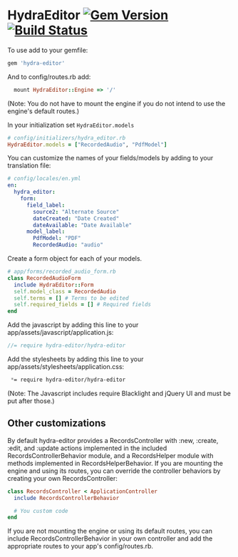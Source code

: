 # HydraEditor [![Gem Version](https://badge.fury.io/rb/hydra-editor.png)](http://badge.fury.io/rb/hydra-editor) [![Build Status](https://travis-ci.org/projecthydra-labs/hydra-editor.png)](https://travis-ci.org/projecthydra-labs/hydra-editor)


To use add to your gemfile:

```ruby
gem 'hydra-editor'
```

And to config/routes.rb add:

```ruby
  mount HydraEditor::Engine => '/'
```

(Note: You do not have to mount the engine if you do not intend to use the engine's default routes.)

In your initialization set ```HydraEditor.models```

```ruby
# config/initializers/hydra_editor.rb
HydraEditor.models = ["RecordedAudio", "PdfModel"]
```

You can customize the names of your fields/models by adding to your translation file:

```yaml
# config/locales/en.yml
en:
  hydra_editor:
    form:
      field_label:
        source2: "Alternate Source"
        dateCreated: "Date Created"
        dateAvailable: "Date Available"
      model_label:
        PdfModel: "PDF"
        RecordedAudio: "audio"

```

Create a form object for each of your models.

```ruby
# app/forms/recorded_audio_form.rb
class RecordedAudioForm
  include HydraEditor::Form
  self.model_class = RecordedAudio
  self.terms = [] # Terms to be edited
  self.required_fields = [] # Required fields
end
```

Add the javascript by adding this line to your app/assets/javascript/application.js:

```javascript
//= require hydra-editor/hydra-editor
```

Add the stylesheets by adding this line to your app/assets/stylesheets/application.css:

```css
 *= require hydra-editor/hydra-editor
```

(Note: The Javascript includes require Blacklight and jQuery UI and must be put
after those.)

## Other customizations

By default hydra-editor provides a RecordsController with :new, :create, :edit, and :update actions implemented in the included RecordsControllerBehavior module, and a RecordsHelper module with methods implemented in RecordsHelperBehavior.  If you are mounting the engine and using its routes, you can override the controller behaviors by creating your own RecordsController:

```ruby
class RecordsController < ApplicationController
  include RecordsControllerBehavior

  # You custom code
end
```

If you are not mounting the engine or using its default routes, you can include RecordsControllerBehavior in your own controller and add the appropriate routes to your app's config/routes.rb.
